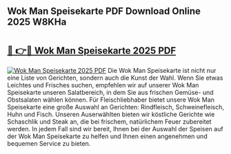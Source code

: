 ## Wok Man Speisekarte PDF Download Online 2025 W8KHa

# <h2><a href="http://gccll4.nevu.top/?p=Wok+Man+Speisekarte">🔗 👉🔴 Wok Man Speisekarte 2025 PDF</a></h2>

[![Wok Man Speisekarte 2025 PDF](https://i.imgur.com/dBaPXMq.png)](http://gccll4.nevu.top/?p=Wok+Man+Speisekarte)
Die Wok Man Speisekarte ist nicht nur eine Liste von Gerichten, sondern auch die Kunst der Wahl. Wenn Sie etwas Leichtes und Frisches suchen, empfehlen wir auf unserer Wok Man Speisekarte unseren Salatbereich, in dem Sie aus frischen Gemüse- und Obstsalaten wählen können. Für Fleischliebhaber bietet unsere Wok Man Speisekarte eine große Auswahl an Gerichten: Rindfleisch, Schweinefleisch, Huhn und Fisch. Unseren Auserwählten bieten wir köstliche Gerichte wie Schaschlik und Steak an, die bei frischem, natürlichem Feuer zubereitet werden. In jedem Fall sind wir bereit, Ihnen bei der Auswahl der Speisen auf der Wok Man Speisekarte zu helfen und Ihnen einen angenehmen und bequemen Service zu bieten.
